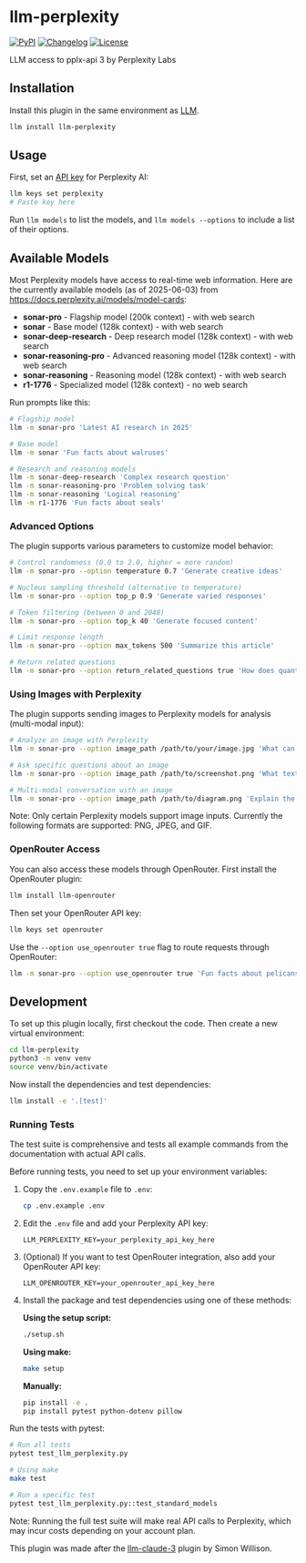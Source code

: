 # llm-perplexity

[![PyPI](https://img.shields.io/pypi/v/llm-perplexity.svg)](https://pypi.org/project/llm-perplexity/)
[![Changelog](https://img.shields.io/github/v/release/hex/llm-perplexity?include_prereleases&label=changelog)](https://github.com/hex/llm-perplexity/releases)
[![License](https://img.shields.io/badge/license-Apache%202.0-blue.svg)](https://github.com/hex/llm-perplexity/blob/main/LICENSE)

LLM access to pplx-api 3 by Perplexity Labs

## Installation

Install this plugin in the same environment as [LLM](https://llm.datasette.io/).

```bash
llm install llm-perplexity
```

## Usage

First, set an [API key](https://www.perplexity.ai/settings/api) for Perplexity AI:

```bash
llm keys set perplexity
# Paste key here
```

Run `llm models` to list the models, and `llm models --options` to include a list of their options.

## Available Models

Most Perplexity models have access to real-time web information. Here are the currently available models (as of 2025-06-03) from https://docs.perplexity.ai/models/model-cards:

- **sonar-pro** - Flagship model (200k context) - with web search
- **sonar** - Base model (128k context) - with web search
- **sonar-deep-research** - Deep research model (128k context) - with web search
- **sonar-reasoning-pro** - Advanced reasoning model (128k context) - with web search
- **sonar-reasoning** - Reasoning model (128k context) - with web search
- **r1-1776** - Specialized model (128k context) - no web search

Run prompts like this:

```bash
# Flagship model
llm -m sonar-pro 'Latest AI research in 2025'

# Base model
llm -m sonar 'Fun facts about walruses'

# Research and reasoning models
llm -m sonar-deep-research 'Complex research question'
llm -m sonar-reasoning-pro 'Problem solving task'
llm -m sonar-reasoning 'Logical reasoning'
llm -m r1-1776 'Fun facts about seals'
```

### Advanced Options

The plugin supports various parameters to customize model behavior:

```bash
# Control randomness (0.0 to 2.0, higher = more random)
llm -m sonar-pro --option temperature 0.7 'Generate creative ideas'

# Nucleus sampling threshold (alternative to temperature)
llm -m sonar-pro --option top_p 0.9 'Generate varied responses'

# Token filtering (between 0 and 2048)
llm -m sonar-pro --option top_k 40 'Generate focused content'

# Limit response length
llm -m sonar-pro --option max_tokens 500 'Summarize this article'

# Return related questions
llm -m sonar-pro --option return_related_questions true 'How does quantum computing work?'
```

### Using Images with Perplexity

The plugin supports sending images to Perplexity models for analysis (multi-modal input):

```bash
# Analyze an image with Perplexity
llm -m sonar-pro --option image_path /path/to/your/image.jpg 'What can you tell me about this image?'

# Ask specific questions about an image
llm -m sonar-pro --option image_path /path/to/screenshot.png 'What text appears in this screenshot?'

# Multi-modal conversation with an image
llm -m sonar-pro --option image_path /path/to/diagram.png 'Explain the process shown in this diagram'
```

Note: Only certain Perplexity models support image inputs. Currently the following formats are supported: PNG, JPEG, and GIF.

### OpenRouter Access

You can also access these models through OpenRouter. First install the OpenRouter plugin:

```bash
llm install llm-openrouter
```

Then set your OpenRouter API key:

```bash
llm keys set openrouter
```

Use the `--option use_openrouter true` flag to route requests through OpenRouter:

```bash
llm -m sonar-pro --option use_openrouter true 'Fun facts about pelicans'
```

## Development

To set up this plugin locally, first checkout the code. Then create a new virtual environment:

```bash
cd llm-perplexity
python3 -m venv venv
source venv/bin/activate
```

Now install the dependencies and test dependencies:

```bash
llm install -e '.[test]'
```

### Running Tests

The test suite is comprehensive and tests all example commands from the documentation with actual API calls.

Before running tests, you need to set up your environment variables:

1. Copy the `.env.example` file to `.env`:
   ```bash
   cp .env.example .env
   ```

2. Edit the `.env` file and add your Perplexity API key:
   ```
   LLM_PERPLEXITY_KEY=your_perplexity_api_key_here
   ```

3. (Optional) If you want to test OpenRouter integration, also add your OpenRouter API key:
   ```
   LLM_OPENROUTER_KEY=your_openrouter_api_key_here
   ```

4. Install the package and test dependencies using one of these methods:

   **Using the setup script:**
   ```bash
   ./setup.sh
   ```

   **Using make:**
   ```bash
   make setup
   ```

   **Manually:**
   ```bash
   pip install -e .
   pip install pytest python-dotenv pillow
   ```

Run the tests with pytest:

```bash
# Run all tests
pytest test_llm_perplexity.py

# Using make
make test

# Run a specific test
pytest test_llm_perplexity.py::test_standard_models
```

Note: Running the full test suite will make real API calls to Perplexity, which may incur costs depending on your account plan.

This plugin was made after the [llm-claude-3](https://github.com/simonw/llm-claude-3) plugin by Simon Willison.